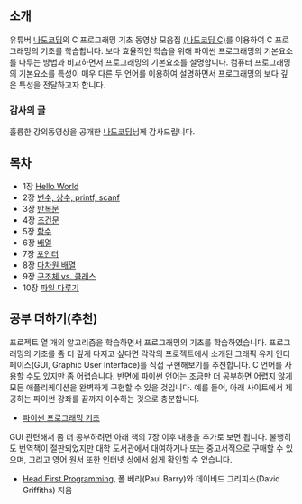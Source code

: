 ## 소개

유튜버 [나도코딩](https://www.youtube.com/channel/UC7iAOLiALt2rtMVAWWl4pnw)의 
C 프로그래밍 기초 동영상 모음집 
[(나도코딩 C)](https://www.youtube.com/watch?v=dEykoFZkf5Y&list=PLMsa_0kAjjrdiwQykI8eb3H4IRxLTqCnP&ab_channel=%EB%82%98%EB%8F%84%EC%BD%94%EB%94%A9)를 
이용하여 C 프로그래밍의 기초를 학습합니다. 
보다 효율적인 학습을 위해 파이썬 프로그래밍의 기본요소를 다루는 방법과 비교하면서 프로그래밍의 기본요소를 설명합니다.
컴퓨터 프로그래밍의 기본요소를 특성이 매우 다른 두 언어를 이용하여 설명하면서 프로그래밍의 보다 깊은 특성을 전달하고자 합니다.

### 감사의 글

훌륭한 강의동영상을 공개한 
[나도코딩](https://www.youtube.com/channel/UC7iAOLiALt2rtMVAWWl4pnw)님께 
감사드립니다.

## 목차

* 1장 [Hello World](./notebooks/01-HelloWorld.html)
* 2장 [변수, 상수, printf, scanf](./notebooks/02-Variables-Constants-printf-scanf.html)
* 3장 [반복문](./notebooks/03-Iterations.html)
* 4장 [조건문](./notebooks/04-Conditionals.html)
* 5장 [함수](./notebooks/05-Functions.html)
* 6장 [배열](./notebooks/06-Arrays.html)
* 7장 [포인터](./notebooks/07-Pointers.html)
* 8장 [다차원 배열](./notebooks/08-Multidimensional-arrays.html)
* 9장 [구조체 vs. 클래스](./notebooks/09-Struct-vs-Class.html)
* 10장 [파일 다루기](./notebooks/10-Files.html)

## 공부 더하기(추천)

프로젝트 열 개의 알고리즘을 학습하면서 프로그래밍의 기초를 학습하였습니다. 
프로그래밍의 기초를 좀 더 깊게 다지고 싶다면 각각의 프로젝트에서 소개된 
그래픽 유저 인터페이스(GUI, Graphic User Interface)를 직접 구현해보기를 추천합니다. 
C 언어를 사용할 수도 있지만 좀 어렵습니다.
반면에 파이썬 언어는 조금만 더 공부하면 어렵지 않게 모든 애플리케이션을 완벽하게 구현할 수 있을 것입니다.
예를 들어, 아래 사이트에서 제공하는 파이썬 강좌를 끝까지 이수하는 것으로 충분합니다.

* [파이썬 프로그래밍 기초](https://formal.hknu.ac.kr/ProgInPython/)

GUI 관련해서 좀 더 공부하려면 아래 책의 7장 이후 내용을 추가로 보면 됩니다. 
불행히도 번역책이 절판되었지만 대학 도서관에서 대여하거나 또는 중고서적으로 구매할 수 있으며,
그리고 영어 원서 또한 인터넷 상에서 쉽게 확인할 수 있습니다.

* [Head First Programming](https://www.hanbit.co.kr/store/books/look.php?p_code=B3578815816), 
    폴 베리(Paul Barry)와 데이비드 그리피스(David Griffiths) 지음
